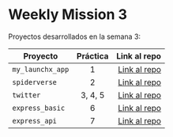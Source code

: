 # Weekly Mission 3

Proyectos desarrollados en la semana 3:

| Proyecto | Práctica | Link al repo |
| ------------- |:-------------:| -----:|
|`my_launchx_app`|1|[Link al repo](https://github.com/JoseCancinoR/my_launchx_app)|
|`spiderverse`|2|[Link al repo](https://github.com/JoseCancinoR/spiderverse)|
|`twitter`|3, 4, 5|[Link al repo](https://github.com/JoseCancinoR/twitter)|
|`express_basic`|6|[Link al repo](https://github.com/JoseCancinoR/express_basic)|
|`express_api`|7|[Link al repo](https://github.com/JoseCancinoR/express_api)|
